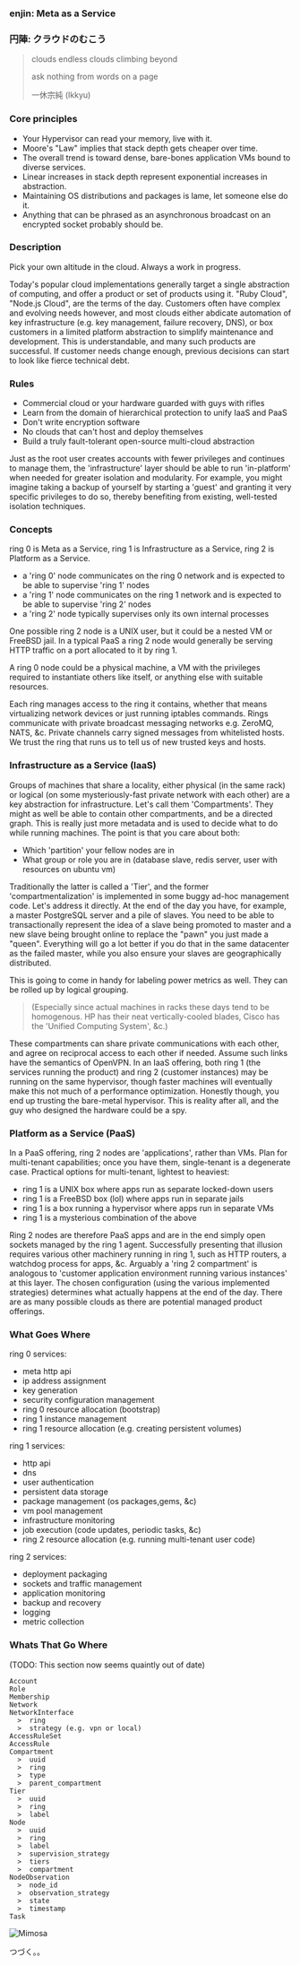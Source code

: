 ### enjin: Meta as a Service
### 円陣: クラウドのむこう

> clouds endless clouds climbing beyond
>
> ask nothing from words on a page
>
> 一休宗純 (Ikkyu)

### Core principles

* Your Hypervisor can read your memory, live with it.
* Moore's "Law" implies that stack depth gets cheaper over time.
* The overall trend is toward dense, bare-bones application VMs bound to diverse services.
* Linear increases in stack depth represent exponential increases in abstraction.
* Maintaining OS distributions and packages is lame, let someone else do it.
* Anything that can be phrased as an asynchronous broadcast on an encrypted socket probably should be.

### Description

Pick your own altitude in the cloud. Always a work in progress.

Today's popular cloud implementations generally target a single abstraction of computing, and offer a product or set of products using it. "Ruby Cloud", "Node.js Cloud", are the terms of the day. Customers often have complex and evolving needs however, and most clouds either abdicate automation of key infrastructure (e.g. key management, failure recovery, DNS), or box customers in a limited platform abstraction to simplify maintenance and development. This is understandable, and many such products are successful. If customer needs change enough, previous decisions can start to look like fierce technical debt.

### Rules

* Commercial cloud or your hardware guarded with guys with rifles
* Learn from the domain of hierarchical protection to unify IaaS and PaaS
* Don't write encryption software
* No clouds that can't host and deploy themselves
* Build a truly fault-tolerant open-source multi-cloud abstraction

Just as the root user creates accounts with fewer privileges and continues to manage them, the 'infrastructure' layer should be able to run 'in-platform' when needed for greater isolation and modularity. For example, you might imagine taking a backup of yourself by starting a 'guest' and granting it very specific privileges to do so, thereby benefiting from existing, well-tested isolation techniques.

### Concepts

ring 0 is Meta as a Service, ring 1 is Infrastructure as a Service, ring 2 is Platform as a Service.

* a 'ring 0' node communicates on the ring 0 network and is expected to be able to supervise 'ring 1' nodes
* a 'ring 1' node communicates on the ring 1 network and is expected to be able to supervise 'ring 2' nodes
* a 'ring 2' node typically supervises only its own internal processes

One possible ring 2 node is a UNIX user, but it could be a nested VM or FreeBSD jail.
In a typical PaaS a ring 2 node would generally be serving HTTP traffic on a port allocated to it by ring 1.

A ring 0 node could be a physical machine, a VM with the privileges required to instantiate others like itself, or anything else with suitable resources.

Each ring manages access to the ring it contains, whether that means virtualizing network devices or just running iptables commands.
Rings communicate with private broadcast messaging networks e.g. ZeroMQ, NATS, &c.
Private channels carry signed messages from whitelisted hosts. We trust the ring that runs us to tell us of new trusted keys and hosts.

### Infrastructure as a Service (IaaS)

Groups of machines that share a locality, either physical (in the same rack) or logical (on some mysteriously-fast private network with each other) are a key abstraction for infrastructure.
Let's call them 'Compartments'. They might as well be able to contain other compartments, and be a directed graph.
This is really just more metadata and is used to decide what to do while running machines.
The point is that you care about both:

* Which 'partition' your fellow nodes are in
* What group or role you are in (database slave, redis server, user with resources on ubuntu vm)

Traditionally the latter is called a 'Tier', and the former 'compartmentalization' is implemented in some buggy ad-hoc management code. Let's address it directly.
At the end of the day you have, for example, a master PostgreSQL server and a pile of slaves. You need to be able to transactionally represent the idea of a slave being promoted to master and a new slave being brought online to replace the "pawn" you just made a "queen". Everything will go a lot better if you do that in the same datacenter as the failed master, while you also ensure your slaves are geographically distributed.

This is going to come in handy for labeling power metrics as well. They can be rolled up by logical grouping.

> (Especially since actual machines in racks these days tend to be homogenous. HP has their neat vertically-cooled blades, Cisco has the 'Unified Computing System', &c.)

These compartments can share private communications with each other, and agree on reciprocal access to each other if needed. Assume such links have the semantics of OpenVPN.
In an IaaS offering, both ring 1 (the services running the product) and ring 2 (customer instances) may be running on the same hypervisor, though faster machines will eventually make this not much of a performance optimization. Honestly though, you end up trusting the bare-metal hypervisor. This is reality after all, and the guy who designed the hardware could be a spy.

### Platform as a Service (PaaS)

In a PaaS offering, ring 2 nodes are 'applications', rather than VMs.
Plan for multi-tenant capabilities; once you have them, single-tenant is a degenerate case.
Practical options for multi-tenant, lightest to heaviest:

* ring 1 is a UNIX box where apps run as separate locked-down users
* ring 1 is a FreeBSD box (lol) where apps run in separate jails
* ring 1 is a box running a hypervisor where apps run in separate VMs
* ring 1 is a mysterious combination of the above

Ring 2 nodes are therefore PaaS apps and are in the end simply open sockets managed by the ring 1 agent.
Successfully presenting that illusion requires various other machinery running in ring 1, such as HTTP routers, a watchdog process for apps, &c.
Arguably a 'ring 2 compartment' is analogous to 'customer application environment running various instances' at this layer. The chosen configuration (using the various implemented strategies) determines what actually happens at the end of the day. There are as many possible clouds as there are potential managed product offerings.

### What Goes Where

ring 0 services:

* meta http api
* ip address assignment
* key generation
* security configuration management
* ring 0 resource allocation (bootstrap)
* ring 1 instance management
* ring 1 resource allocation (e.g. creating persistent volumes)

ring 1 services:

* http api
* dns
* user authentication
* persistent data storage
* package management (os packages,gems, &c)
* vm pool management
* infrastructure monitoring
* job execution (code updates, periodic tasks, &c)
* ring 2 resource allocation (e.g. running multi-tenant user code)

ring 2 services:

* deployment packaging
* sockets and traffic management
* application monitoring
* backup and recovery
* logging
* metric collection

### Whats That Go Where

(TODO: This section now seems quaintly out of date)

    Account
    Role
    Membership
    Network
    NetworkInterface
      >  ring
      >  strategy (e.g. vpn or local)
    AccessRuleSet
    AccessRule
    Compartment
      >  uuid
      >  ring
      >  type
      >  parent_compartment
    Tier
      >  uuid
      >  ring
      >  label
    Node
      >  uuid
      >  ring
      >  label
      >  supervision_strategy
      >  tiers
      >  compartment
    NodeObservation
      >  node_id
      >  observation_strategy
      >  state
      >  timestamp
    Task

![Mimosa](http://farm2.static.flickr.com/1124/909585864_b603258792_m.jpg "Mimosa")

つづく。。
